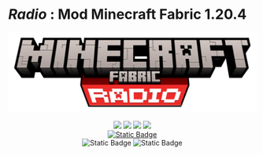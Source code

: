 # *Radio* : Mod Minecraft Fabric 1.20.4
![image](https://raw.githubusercontent.com/papillonlut/Radio/Introducing/radio-title.png)

<div align="center">
  <a href="https://discord.gg/bV94hGznzB"><img src="https://img.shields.io/discord/1209883472710205540?logo=discord&logoColor=white&color=blue&link=https%3A%2F%2Fdiscord.gg%2FvSWbYSSK"></a>
  <a href="#"><img src="https://img.shields.io/github/followers/papillonlut?label=Followers&style=flat&link=%23"/></a>
  <a href="#"><img src="https://img.shields.io/github/stars/papillonlut/NaviBus?style=flat&label=%E2%AD%90%20Stars&color=yellow&link=%23"/></a>
  <a href="#"><img src="https://img.shields.io/badge/Made_with-%F0%9F%92%96-black?labelColor=%23ff007f&link=%23"/></a>
</div>
<div align="center">
  <a href="https://www.buymeacoffee.com/papillonlut"><img alt="Static Badge" src="https://img.shields.io/badge/Buy%20Me%20A%20Coffee-yellow?style=for-the-badge&logo=buymeacoffee&logoColor=white"></a>
</div>
<div align="center">
  <img alt="Static Badge" src="https://img.shields.io/badge/Java-red?style=for-the-badge&logo=coffeescript">
  <img alt="Static Badge" src="https://img.shields.io/badge/JSON-grey?style=for-the-badge&logo=json">
</div>

